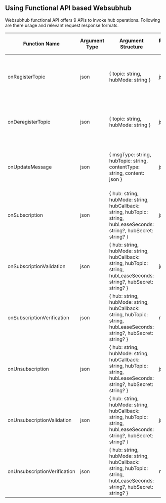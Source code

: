 ## Using Functional API based Websubhub

Websubhub functional API offers 9 APIs to invoke hub operations. Following are there usage and relevant request response formats.

| Function Name                  | Argument Type | Argument Structure                                                                                                            | Return Type | Return Type Structure                                     |
|-------------------------------|---------------|-------------------------------------------------------------------------------------------------------------------------------|-------------|------------------------------------------------------------|
| onRegisterTopic               | json          | { topic: string, hubMode: string }                                                                                            | json        | { statusCode: int, mediaType: string, body: string }       |
| onDeregisterTopic             | json          | { topic: string, hubMode: string }                                                                                            | json        | { statusCode: int, mediaType: string, body: string }       |
| onUpdateMessage               | json          | { msgType: string, hubTopic: string, contentType: string, content: json }                                                     | json        | { statusCode: int, mediaType: string, body: string }       |
| onSubscription                | json          | { hub: string, hubMode: string, hubCallback: string, hubTopic: string, hubLeaseSeconds: string?, hubSecret: string? }         | json        | { statusCode: int, mediaType: string, body: string }       |
| onSubscriptionValidation      | json          | { hub: string, hubMode: string, hubCallback: string, hubTopic: string, hubLeaseSeconds: string?, hubSecret: string? }         | json        | { statusCode: int, mediaType: string, body: string }       |
| onSubscriptionVerification    | json          | { hub: string, hubMode: string, hubCallback: string, hubTopic: string, hubLeaseSeconds: string?, hubSecret: string? }         | nil         |                                                            |
| onUnsubscription              | json          | { hub: string, hubMode: string, hubCallback: string, hubTopic: string, hubLeaseSeconds: string?, hubSecret: string? }         | json        | { statusCode: int, mediaType: string, body: string }       |
| onUnsubscriptionValidation    | json          | { hub: string, hubMode: string, hubCallback: string, hubTopic: string, hubLeaseSeconds: string?, hubSecret: string? }         | json        | { statusCode: int, mediaType: string, body: string }       |
| onUnsubscriptionVerification  | json          | { hub: string, hubMode: string, hubCallback: string, hubTopic: string, hubLeaseSeconds: string?, hubSecret: string? }         | nil         |                                                            |

